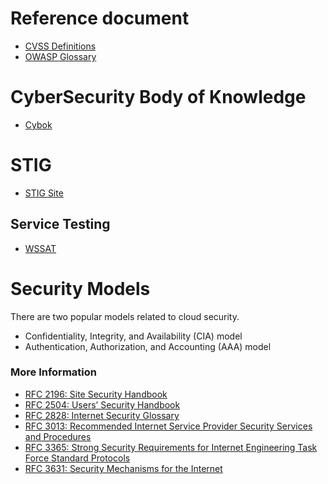 # Reference document

* [CVSS Definitions](https://www.first.org/cvss/v3-1/cvss-v31-specification_r1.pdf)
* [OWASP Glossary](https://www.owasp.org/index.php/Glossary)

# CyberSecurity Body of Knowledge

* [Cybok](https://www.cybok.org/knowledgebase/)

# STIG

* [STIG Site](https://www.stigviewer.com/)

## Service Testing

* [WSSAT](https://github.com/YalcinYolalan/WSSAT)



# Security Models

There are two popular models related to cloud security.

* Confidentiality, Integrity, and Availability (CIA) model
* Authentication, Authorization, and Accounting (AAA) model

### More Information

* [RFC 2196: Site Security Handbook](https://www.rfc-editor.org/rfc/rfc2196.txt)
* [RFC 2504: Users’ Security Handbook](https://www.rfc-editor.org/rfc/rfc2504.txt)
* [RFC 2828: Internet Security Glossary](https://www.rfc-editor.org/rfc/rfc2828.txt)
* [RFC 3013: Recommended Internet Service Provider Security Services and Procedures](https://www.rfc-editor.org/rfc/rfc3013.txt)
* [RFC 3365: Strong Security Requirements for Internet Engineering Task Force Standard Protocols](https://www.rfc-editor.org/rfc/rfc3365.txt)
* [RFC 3631: Security Mechanisms for the Internet](https://www.rfc-editor.org/rfc/rfc3631.txt)

